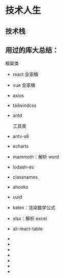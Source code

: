 # 技术人生

## 技术栈

## 用过的库大总结：

<!-- - [x] p -->

<!-- - [ ] p -->

框架类

- react 全家桶
- vue 全家桶
- axios
- tailwindcss
- antd

  工具类

- antv-x6
- echarts
- mammoth：解析 word
- lodash-es
- classnames
- ahooks
- uuid
- katex：渲染数学公式
- xlsx：解析 excel
- ali-react-table
-
-
-
-
-
-
-
